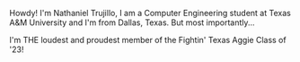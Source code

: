 Howdy! I'm Nathaniel Trujillo, I am a Computer Engineering student at Texas A&M University and 
I'm from Dallas, Texas. But most importantly...

I'm THE loudest and proudest member of the Fightin' Texas Aggie Class of '23!
